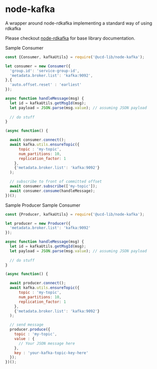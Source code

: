 # node-kafka
A wrapper around node-rdkafka implementing a standard way of using rdkafka

Please checkout [node-rdkafka](https://github.com/Blizzard/node-rdkafka) for base library documentation.


Sample Consumer
```javascript
const {Consumer, kafkaUtils} = require('@ucd-lib/node-kafka');

let consumer = new Consumer({
  'group.id': 'service-group-id',
  'metadata.broker.list': 'kafka:9092',
},{
  'auto.offset.reset' : 'earliest'
});

async function handleMessage(msg) {
  let id = kafkaUtils.getMsgId(msg);
  let payload = JSON.parse(msg.value); // assuming JSON payload
  
  // do stuff
}

(async function() {

  await consumer.connect();
  await kafka.utils.ensureTopic({
      topic : 'my-topic',
      num_partitions: 10,
      replication_factor: 1
    }, 
    {'metadata.broker.list': 'kafka:9092'}
  );

  // subscribe to front of committed offset
  await consumer.subscribe(['my-topic']);
  await consumer.consume(handleMessage);
})();
```

Sample Producer
Sample Consumer
```javascript
const {Producer, kafkaUtils} = require('@ucd-lib/node-kafka');

let producer = new Producer({
  'metadata.broker.list': 'kafka:9092'
});

async function handleMessage(msg) {
  let id = kafkaUtils.getMsgId(msg);
  let payload = JSON.parse(msg.value); // assuming JSON payload
  
  // do stuff
}

(async function() {

  await producer.connect();
  await kafka.utils.ensureTopic({
      topic : 'my-topic',
      num_partitions: 10,
      replication_factor: 1
    }, 
    {'metadata.broker.list': 'kafka:9092'}
  );

  // send message
  producer.produce({
    topic : 'my-topic',
    value : {
      // Your JSON message here
    },
    key : 'your-kafka-topic-key-here'
  });
})();
```